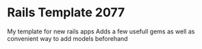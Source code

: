 # Rails Template 2077

My template for new rails apps
Adds a few usefull gems as well as convenient way to add models beforehand
